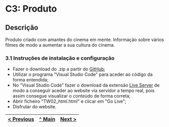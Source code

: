 # C3: Produto

## Descrição

Produto criado com amantes do cinema em mente. Informação sobre vários filmes de modo a aumentar a sua cultura do cinema.

### 3.1 Instruções de instalação e configuração

- Fazer o download do .zip a partir do [GitHub](https://github.com/TCM-TW02/trabalhofinal);
- Utilizar o programa "Visual Studio Code" para aceder ao código da forma entendida; 
- No "Visual Studio Code" fazer o download da extensão [Live Server](https://marketplace.visualstudio.com/items?itemName=ritwickdey.LiveServer) de modo a conseguir aceder ao website via servidor a tempo real, pois assim consegue visualizar o conteúdo de forma correta;
- Abrir ficheiro "TW02_html.html" e clicar em "Go Live";
- Disfrutar do website.

<table>
<thead>
<tr>
<th align="left"><a href="https://github.com/TCM-TW02/trabalhofinal/blob/main/docs/c2.md">&lt; Previous</a></th>
<th align="center"><a href="https://github.com/TCM-TW02/trabalhofinal#report">^ Main</a></th>
<th align="right"><a href="https://github.com/TCM-TW02/trabalhofinal/blob/main/docs/c4.md">Next &gt;</a></th>
</tr>
</thead>
</table>


